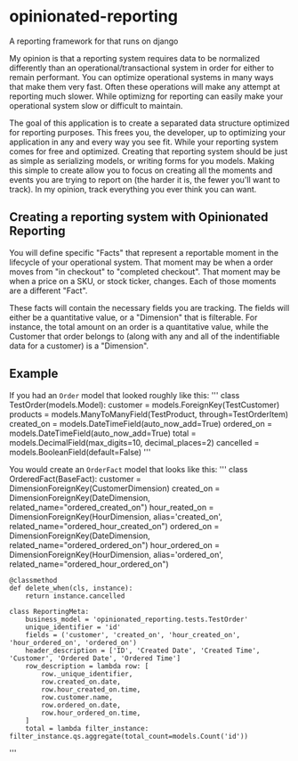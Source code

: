 # opinionated-reporting
A reporting framework for that runs on django

My opinion is that a reporting system requires data to be normalized differently than an operational/transactional system
in order for either to remain performant. You can optimize operational systems in many ways that make them very fast. Often
these operations will make any attempt at reporting much slower. While optimizng for reporting can easily make your
operational system slow or difficult to maintain.

The goal of this application is to create a separated data structure optimized for reporting purposes. This frees you,
the developer, up to optimizing your application in any and every way you see fit. While your reporting system comes
for free and optimized. Creating that reporting system should be just as simple as serializing models, or writing
forms for you models. Making this simple to create allow you to focus on creating all the moments and events 
you are trying to report on (the harder it is, the fewer you'll want to track). In my opinion, track everything you
ever think you can want.

## Creating a reporting system with Opinionated Reporting
You will define specific "Facts" that represent a reportable moment in the lifecycle of your operational system.
That moment may be when a order moves from "in checkout" to "completed checkout". That moment may be when a price
on a SKU, or stock ticker, changes. Each of those moments are a different "Fact".

These facts will contain the necessary fields you are tracking. The fields will either be a quantitative value, or
a "Dimension" that is filterable. For instance, the total amount on an order is a quantitative value, while the Customer
that order belongs to (along with any and all of the indentifiable data for a customer) is a "Dimension".


## Example
If you had an `Order` model that looked roughly like this:
'''
class TestOrder(models.Model):
    customer = models.ForeignKey(TestCustomer)
    products = models.ManyToManyField(TestProduct, through=TestOrderItem)
    created_on = models.DateTimeField(auto_now_add=True)
    ordered_on = models.DateTimeField(auto_now_add=True)
    total = models.DecimalField(max_digits=10, decimal_places=2)
    cancelled = models.BooleanField(default=False)
'''

You would create an `OrderFact` model that looks like this:
'''
class OrderedFact(BaseFact):
    customer = DimensionForeignKey(CustomerDimension)
    created_on = DimensionForeignKey(DateDimension, related_name="ordered_created_on")
    hour_reated_on = DimensionForeignKey(HourDimension, alias='created_on', related_name="ordered_hour_created_on")
    ordered_on = DimensionForeignKey(DateDimension, related_name="ordered_ordered_on")
    hour_ordered_on = DimensionForeignKey(HourDimension, alias='ordered_on', related_name="ordered_hour_ordered_on")

    @classmethod
    def delete_when(cls, instance):
        return instance.cancelled

    class ReportingMeta:
        business_model = 'opinionated_reporting.tests.TestOrder'
        unique_identifier = 'id'
        fields = ('customer', 'created_on', 'hour_created_on', 'hour_ordered_on', 'ordered_on')
        header_description = ['ID', 'Created Date', 'Created Time', 'Customer', 'Ordered Date', 'Ordered Time']
        row_description = lambda row: [
            row._unique_identifier,
            row.created_on.date,
            row.hour_created_on.time,
            row.customer.name,
            row.ordered_on.date,
            row.hour_ordered_on.time,
        ]
        total = lambda filter_instance: filter_instance.qs.aggregate(total_count=models.Count('id'))
'''
